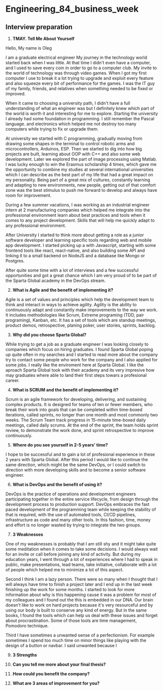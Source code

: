 # Engineering_84_business_week
## Interview preparation
1. **TMAY. Tell Me About Yourself**

Hello, My name is Oleg

I am a graduate electrical engineer
My journey in the technology world started back when I was little. 
At that time I didn't even have a computer, and I used to save every coin in order to go to a computer club.
My invite to the world of technology was through video games.
When I got my first computer I use to break it a lot trying to upgrade and exploit every feature and also squeeze every bit of performance for the games.
I was the IT guy of my family, friends, and relatives when something needed to be fixed or improved.

When it came to choosing a university path, I didn't have a full understanding of what an engineer was but I definitely knew which part of the world is worth it and interesting for me to explore.
Starting the university I already had some foundation in programming.
I still remember the Pascal language.
and electronics which helped me not destroy too many computers while trying to fix or upgrade them.

At university we started with C programming, gradually moving from drawing some shapes in the terminal to control robotic arms and microcontrollers, Arduinos, ESP.
Then we started to dig into how big projects are built, learning about OOP with C++ and also some web development.
Later we explored the part of image processing using Matlab.
I was lucky enough to win the Erasmus scholarship 4 times, which gave me the opportunity to combine my studies at several international universities which I can describe as the best part of my life that had a great impact on my personality.
Being part of a great mix of cultures, constantly learning and adapting to new environments, new people, getting out of that comfort zone was the best stimulus to push me forward to develop and always have room for improvement.

During a few summer vacations, I was working as an industrial engineer intern at 2 manufacturing companies which helped me integrate into the professional environment learn about best practices and tools when it comes to any project development.
Skills that will help me quickly adapt to any professional environment.

After University I started to think more about getting a role as a junior software developer and learning specific tools regarding web and mobile app development. I started picking up a with Javascript, starting with some frontend tools like react, react-native, and also building some API and linking it to a small backend on NodeJS and a database like Mongo or Postgres.

After quite some time with a lot of interviews and a few successful opportunities and got a great chance which I am very proud of to be part of the Sparta Global academy in the DevOps stream.

2. **What is Agile and the benefit of implementing it?**

Agile is a set of values and principles which help the development team to think and interact in ways to achieve agility. Agility is the ability to continuously adapt and constantly make improvements to the way we work.
It includes methodologies like Scrum, Extreme programing (TDD, pair programing), Kanban, etc.
It has a set of tools which are standup meetings, product demos, retrospective, planing poker, user stories, sprints, backlog.


3. **Why did you choose Sparta Global?**

While trying to get a job as a graduate engineer I was looking closely to companies which focus on hiring graduates. I found Sparta Global poping up quite often in my searches and I started to read more about the company try to contact some people who work for the company and I also applied for some jobs. I really like the enviroment here at Sparta Global. I like the aproach Sparta Global took with their academy and its very impresive how may graduates where able to land their first steps towars a profesional career.

4. **What is SCRUM and the benefit of implementing it?**

Scrum is an agile framework for developing, delivering, and sustaining complex products. It is designed for teams of ten or fewer members, who break their work into goals that can be completed within time-boxed iterations, called sprints, no longer than one month and most commonly two weeks. The Scrum Team track progress in 15-minute time-boxed daily meetings, called daily scrums. At the end of the sprint, the team holds sprint review, to demonstrate the work done, and sprint retrospective to improve continuously.

5. **Where do you see yourself in 2-5 years' time?**

I hope to be successful and to gain a lot of profesional experience in these 2 years with Sparta Global. After this period I would like to continue the same direction, which might be the same DevOps, or I could switch to direction with more developing skills and to become a senior software engineer.

6. **What is DevOps and the benefit of using it?**

DevOps is the practice of operations and development engineers participating together in the entire service lifecycle, from design through the development process to production support. DevOps embraces the fast paced development of the programming team while keeping the stability of that is required, with the use of automated tools, CI/CD pipelines, infrastructure as code and many other tools. In this fashion, time, money and effort is no longer wasted by trying to integrate the two groups.

7. **3 Weaknesses**

One of my weaknesses is probably that I am still shy and it might take quite some meditation when it comes to take some decisions.
I would always wait for an invite or call before joining any kind of activity.
But during my education years, I went through a lot of experiences where I had to speak in public, make presentations, lead teams, take initiative, collaborate with a lot of people which helped me to minimize a lot of this aspect.

Second I think I am a lazy person. There were so many when I thought that I will always have time to finish a project later and I end up in the last week finishing up the work for some months. 
I started to look for more information about why is this happening cause it was a problem for most of my colleagues and I found out the this is embedded in our DNA. Our brain doesn't like to work on hard projects because it's very resourceful and by using our body is built to conserve any kind of energy.
But in the same books, I found the tools which can help us deal with these issues and forget about procrastination.
Some of those tools are time management, Pomodoro technique.

Third I have sometimes a unwanted sense of a perfectionism. For example sometimes I spend too much time on minor things like playing with the design of a button or navbar. I said unwanted because I 

9. **3 Strengths**



10. **Can you tell me more about your final thesis?**



11. **How could you benefit the company?**



12. **What are 3 areas of improvement for you?**